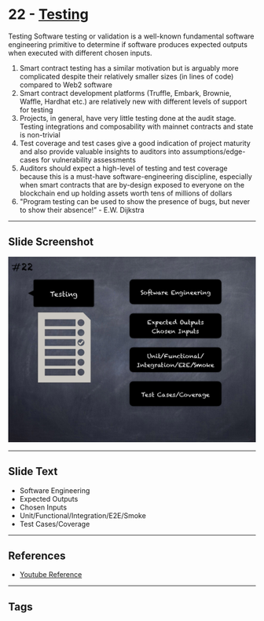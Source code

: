 
# 22 - [Testing](./Testing.md)

Testing Software testing or validation is a well-known fundamental software engineering primitive to determine if software produces expected outputs when executed with different chosen inputs.

1.  Smart contract testing has a similar motivation but is arguably more complicated despite their relatively smaller sizes (in lines of code) compared to Web2 software
2.  Smart contract development platforms (Truffle, Embark, Brownie, Waffle, Hardhat etc.) are relatively new with different levels of support for testing
3.  Projects, in general, have very little testing done at the audit stage. Testing integrations and composability with mainnet contracts and state is non-trivial
4.  Test coverage and test cases give a good indication of project maturity and also provide valuable insights to auditors into assumptions/edge-cases for vulnerability assessments
5.  Auditors should expect a high-level of testing and test coverage because this is a must-have software-engineering discipline, especially when smart contracts that are by-design exposed to everyone on the blockchain end up holding assets worth tens of millions of dollars
6.  "Program testing can be used to show the presence of bugs, but never to show their absence!” - E.W. Dijkstra


___
## Slide Screenshot
![022.png](../../images/6.Audit%20Techniques%20and%20Tools%20101/022.png)
___
## Slide Text
- Software Engineering
- Expected Outputs
- Chosen Inputs
- Unit/Functional/Integration/E2E/Smoke
- Test Cases/Coverage
___
## References
- [Youtube Reference](https://youtu.be/QstpNY1IuqM?t=100)
___
## Tags
